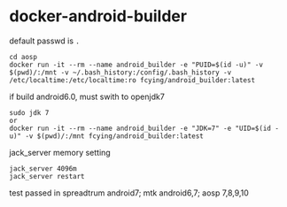 # docker-android-builder
  
default passwd is `.`
  
```shell
cd aosp
docker run -it --rm --name android_builder -e "PUID=$(id -u)" -v $(pwd)/:/mnt -v ~/.bash_history:/config/.bash_history -v /etc/localtime:/etc/localtime:ro fcying/android_builder:latest
```
  
if build android6.0, must swith to openjdk7
```shell
sudo jdk 7
or
docker run -it --rm --name android_builder -e "JDK=7" -e "UID=$(id -u)" -v $(pwd)/:/mnt fcying/android_builder:latest
```
  
jack_server memory setting
```shell
jack_server 4096m
jack_server restart
```
  
test passed in spreadtrum android7; mtk android6,7; aosp 7,8,9,10
